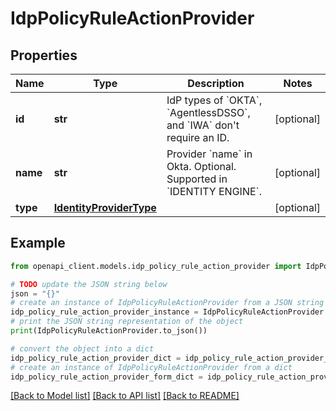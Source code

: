 # IdpPolicyRuleActionProvider


## Properties

Name | Type | Description | Notes
------------ | ------------- | ------------- | -------------
**id** | **str** | IdP types of &#x60;OKTA&#x60;, &#x60;AgentlessDSSO&#x60;, and &#x60;IWA&#x60; don&#39;t require an ID. | [optional] 
**name** | **str** | Provider &#x60;name&#x60; in Okta. Optional. Supported in &#x60;IDENTITY ENGINE&#x60;. | [optional] 
**type** | [**IdentityProviderType**](IdentityProviderType.md) |  | [optional] 

## Example

```python
from openapi_client.models.idp_policy_rule_action_provider import IdpPolicyRuleActionProvider

# TODO update the JSON string below
json = "{}"
# create an instance of IdpPolicyRuleActionProvider from a JSON string
idp_policy_rule_action_provider_instance = IdpPolicyRuleActionProvider.from_json(json)
# print the JSON string representation of the object
print(IdpPolicyRuleActionProvider.to_json())

# convert the object into a dict
idp_policy_rule_action_provider_dict = idp_policy_rule_action_provider_instance.to_dict()
# create an instance of IdpPolicyRuleActionProvider from a dict
idp_policy_rule_action_provider_form_dict = idp_policy_rule_action_provider.from_dict(idp_policy_rule_action_provider_dict)
```
[[Back to Model list]](../README.md#documentation-for-models) [[Back to API list]](../README.md#documentation-for-api-endpoints) [[Back to README]](../README.md)



